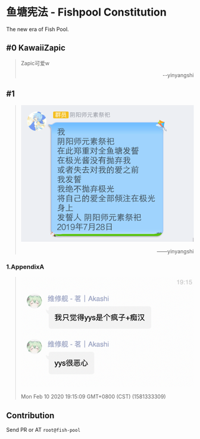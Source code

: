 # 鱼塘宪法 - Fishpool Constitution
The new era of Fish Pool.

## #0 KawaiiZapic
> Zapic可爱w
> <p align="right">--yinyangshi</p>

## #1
> ![0.png](images/0.png)
> <p align="right">——yinyangshi</p>
### 1.AppendixA
> ![0a.png](images/0a.png)
>
> Mon Feb 10 2020 19:15:09 GMT+0800 (CST) (1581333309)

## Contribution
Send PR or AT `root@fish-pool`
